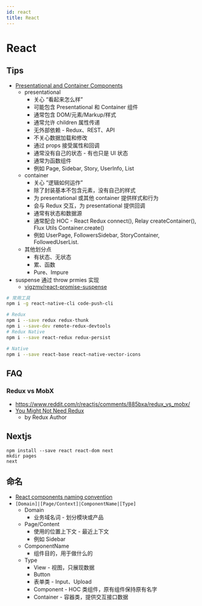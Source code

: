 ```yaml
---
id: react
title: React
---
```


# React

## Tips

- [Presentational and Container Components](https://medium.com/@dan_abramov/7ca2f9a7c7d0)
  - presentational
    - 关心 “看起来怎么样”
    - 可能包含 Presentational 和 Container 组件
    - 通常包含 DOM/元素/Markup/样式
    - 通常允许 children 属性传递
    - 无外部依赖 - Redux、REST、API
    - 不关心数据加载和修改
    - 通过 props 接受属性和回调
    - 通常没有自己的状态 - 有也只是 UI 状态
    - 通常为函数组件
    - 例如 Page, Sidebar, Story, UserInfo, List
  - container
    - 关心 “逻辑如何运作”
    - 除了封装基本不包含元素，没有自己的样式
    - 为 presentational 或其他 container 提供样式和行为
    - 会与 Redux 交互，为 presentational 提供回调
    - 通常有状态和数据源
    - 通常配合 HOC - React Redux connect(), Relay createContainer(), Flux Utils Container.create()
    - 例如 UserPage, FollowersSidebar, StoryContainer, FollowedUserList.
  - 其他划分点
    - 有状态、无状态
    - 累、函数
    - Pure、Impure
- suspense 通过 throw prmies 实现
  - [vigzmv/react-promise-suspense](https://github.com/vigzmv/react-promise-suspense/blob/master/lib/index.ts)

```bash
# 常用工具
npm i -g react-native-cli code-push-cli

# Redux
npm i --save redux redux-thunk
npm i --save-dev remote-redux-devtools
# Redux Native
npm i --save react-redux redux-persist

# Native
npm i --save react-base react-native-vector-icons
```

## FAQ

### Redux vs MobX

- https://www.reddit.com/r/reactjs/comments/885bxa/redux_vs_mobx/
- [You Might Not Need Redux](https://medium.com/@dan_abramov/you-might-not-need-redux-be46360cf367)
  - by Redux Author

## Nextjs

```
npm install --save react react-dom next
mkdir pages
next
```

## 命名

- [React components naming convention](https://medium.com/@wittydeveloper/b50303551505)
- `[Domain]|[Page/Context]|ComponentName|[Type]`
  - Domain
    - 业务域名词 - 划分模块或产品
  - Page/Content
    - 使用的位置上下文 - 最近上下文
    - 例如 Sidebar
  - ComponentName
    - 组件目的，用于做什么的
  - Type
    - View - 视图，只展现数据
    - Button
    - 表单类 - Input、Upload
    - Component - HOC 类组件，原有组件保持原有名字
    - Container - 容器类，提供交互接口数据
